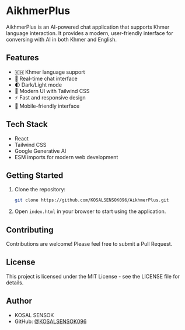 # AikhmerPlus

AikhmerPlus is an AI-powered chat application that supports Khmer language interaction. It provides a modern, user-friendly interface for conversing with AI in both Khmer and English.

## Features

- 🇰🇭 Khmer language support
- 💬 Real-time chat interface
- 🌓 Dark/Light mode
- 🎨 Modern UI with Tailwind CSS
- ⚡ Fast and responsive design
- 📱 Mobile-friendly interface

## Tech Stack

- React
- Tailwind CSS
- Google Generative AI
- ESM imports for modern web development

## Getting Started

1. Clone the repository:
   ```bash
   git clone https://github.com/KOSALSENSOK096/AikhmerPlus.git
   ```

2. Open `index.html` in your browser to start using the application.

## Contributing

Contributions are welcome! Please feel free to submit a Pull Request.

## License

This project is licensed under the MIT License - see the LICENSE file for details.

## Author

- KOSAL SENSOK
- GitHub: [@KOSALSENSOK096](https://github.com/KOSALSENSOK096)
